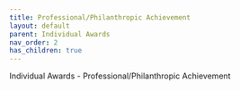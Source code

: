 ```yaml
---
title: Professional/Philanthropic Achievement
layout: default
parent: Individual Awards
nav_order: 2
has_children: true
---
```

Individual Awards - Professional/Philanthropic Achievement
